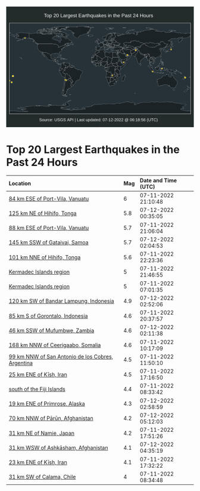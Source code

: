 ![Map](./map.png)

# Top 20 Largest Earthquakes in the Past 24 Hours

| Location | Mag | Date and Time (UTC) |
|:---|:---|:---|
| [84 km ESE of Port-Vila, Vanuatu](https://earthquake.usgs.gov/earthquakes/eventpage/us6000i1ms) | 6 | 07-11-2022 21:10:48 |
| [125 km NE of Hihifo, Tonga](https://earthquake.usgs.gov/earthquakes/eventpage/us6000i1pn) | 5.8 | 07-12-2022 00:35:05 |
| [88 km ESE of Port-Vila, Vanuatu](https://earthquake.usgs.gov/earthquakes/eventpage/us6000i1ml) | 5.7 | 07-11-2022 21:06:04 |
| [145 km SSW of Gataivai, Samoa](https://earthquake.usgs.gov/earthquakes/eventpage/us6000i1q3) | 5.7 | 07-12-2022 02:04:53 |
| [101 km NNE of Hihifo, Tonga](https://earthquake.usgs.gov/earthquakes/eventpage/us6000i1nd) | 5.6 | 07-11-2022 22:23:36 |
| [Kermadec Islands region](https://earthquake.usgs.gov/earthquakes/eventpage/us6000i1n0) | 5 | 07-11-2022 21:46:55 |
| [Kermadec Islands region](https://earthquake.usgs.gov/earthquakes/eventpage/us6000i1it) | 5 | 07-11-2022 07:01:35 |
| [120 km SW of Bandar Lampung, Indonesia](https://earthquake.usgs.gov/earthquakes/eventpage/us6000i1qa) | 4.9 | 07-12-2022 02:52:06 |
| [85 km S of Gorontalo, Indonesia](https://earthquake.usgs.gov/earthquakes/eventpage/us6000i1mg) | 4.6 | 07-11-2022 20:37:57 |
| [46 km SSW of Mufumbwe, Zambia](https://earthquake.usgs.gov/earthquakes/eventpage/us6000i1q5) | 4.6 | 07-12-2022 02:11:38 |
| [168 km NNW of Ceerigaabo, Somalia](https://earthquake.usgs.gov/earthquakes/eventpage/us6000i1je) | 4.6 | 07-11-2022 10:17:09 |
| [99 km NNW of San Antonio de los Cobres, Argentina](https://earthquake.usgs.gov/earthquakes/eventpage/us6000i1jl) | 4.5 | 07-11-2022 11:50:10 |
| [25 km ENE of Kīsh, Iran](https://earthquake.usgs.gov/earthquakes/eventpage/us6000i1l5) | 4.5 | 07-11-2022 17:16:50 |
| [south of the Fiji Islands](https://earthquake.usgs.gov/earthquakes/eventpage/us6000i1j3) | 4.4 | 07-11-2022 08:33:42 |
| [19 km ENE of Primrose, Alaska](https://earthquake.usgs.gov/earthquakes/eventpage/ak0228v89eiv) | 4.3 | 07-12-2022 02:58:59 |
| [70 km NNW of Pārūn, Afghanistan](https://earthquake.usgs.gov/earthquakes/eventpage/us6000i1r9) | 4.2 | 07-12-2022 05:12:03 |
| [31 km NE of Namie, Japan](https://earthquake.usgs.gov/earthquakes/eventpage/us6000i1le) | 4.2 | 07-11-2022 17:51:26 |
| [31 km WSW of Ashkāsham, Afghanistan](https://earthquake.usgs.gov/earthquakes/eventpage/us6000i1r5) | 4.1 | 07-12-2022 04:35:19 |
| [23 km ENE of Kīsh, Iran](https://earthquake.usgs.gov/earthquakes/eventpage/us6000i1l7) | 4.1 | 07-11-2022 17:32:22 |
| [31 km SW of Calama, Chile](https://earthquake.usgs.gov/earthquakes/eventpage/us6000i1j2) | 4 | 07-11-2022 08:34:48 |
